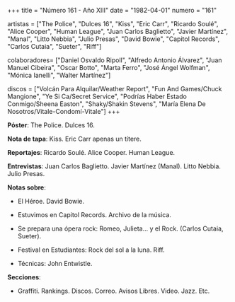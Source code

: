 +++
title = "Número 161 - Año XIII"
date = "1982-04-01"
numero = "161"

artistas = ["The Police", "Dulces 16", "Kiss", "Eric Carr", "Ricardo Soulé", "Alice Cooper", "Human League", "Juan Carlos Baglietto", "Javier Martínez", "Manal", "Litto Nebbia", "Julio Presas", "David Bowie", "Capitol Records", "Carlos Cutaia", "Sueter", "Riff"]

colaboradores= ["Daniel Osvaldo Ripoll", "Alfredo Antonio Álvarez", "Juan Manuel Cibeira", "Oscar Botto", "Marta Ferro", "José Ángel Wolfman", "Mónica Ianelli", "Walter Martínez"]

discos = ["Volcán Para Alquilar/Weather Report", "Fun And Games/Chuck Mangione", "Ye Si Ca/Secret Service", "Podrías Haber Estado Conmigo/Sheena Easton", "Shaky/Shakin Stevens", "María Elena De Nosotros/Vitale-Condomí-Vitale"]
+++

**Póster**: The Police. Dulces 16.

**Nota de tapa**: Kiss. Eric Carr apenas un títere.

**Reportajes**: Ricardo Soulé. Alice Cooper. Human League.

**Entrevistas**: Juan Carlos Baglietto. Javier Martínez (Manal). Litto Nebbia. Julio Presas.

**Notas sobre**:

- El Héroe. David Bowie.

- Estuvimos en Capitol Records. Archivo de la música.

- Se prepara una ópera rock: Romeo, Julieta... y el Rock. (Carlos Cutaia, Sueter).

- Festival en Estudiantes: Rock del sol a la luna. Riff.

- Técnicas: John Entwistle.

**Secciones**:

- Graffiti. Rankings. Discos. Correo. Avisos Libres. Video. Jazz. Etc.
